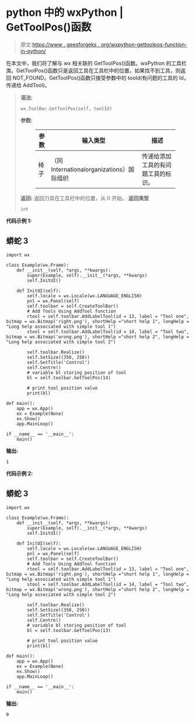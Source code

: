 # python 中的 wxPython | GetToolPos()函数

> 原文:[https://www . geesforgeks . org/wxpython-gettoolpos-function-in-python/](https://www.geeksforgeeks.org/wxpython-gettoolpos-function-in-python/)

在本文中，我们将了解与 wx 相关联的 GetToolPos()函数。wxPython 的工具栏类。GetToolPos()函数只是返回工具在工具栏中的位置，如果找不到工具，则返回 NOT_FOUND。GetToolPos()函数只接受参数中的 tooId(有问题的工具的 Id，传递给 AddTool)。

> **语法:**
> 
> ```
> wx.ToolBar.GetToolPos(self, toolId)
> ```
> 
> **参数:**
> 
> <figure class="table">
> 
> | 参数 | 输入类型 | 描述 |
> | --- | --- | --- |
> | 椅子 | （同 Internationalorganizations）国际组织 | 传递给添加工具的有问题工具的标识。 |
> 
> </figure>
> 
> **返回:**
> 返回刀具在工具栏中的位置，从 0 开始。
> **返回类型**
> 
> ```
> int
> ```

**代码示例 1:**

## 蟒蛇 3

```
import wx

class Example(wx.Frame):
    def __init__(self, *args, **kwargs):
        super(Example, self).__init__(*args, **kwargs)
        self.InitUI()

    def InitUI(self):
        self.locale = wx.Locale(wx.LANGUAGE_ENGLISH)
        pnl = wx.Panel(self)
        self.toolbar = self.CreateToolBar()
        # Add Tools Using AddTool function
        rtool = self.toolbar.AddLabelTool(id = 13, label = "Tool one", bitmap = wx.Bitmap('right.png'), shortHelp ="short help 1", longHelp = "Long help associated with simple tool 1")
        stool = self.toolbar.AddLabelTool(id = 14, label = "Tool two", bitmap = wx.Bitmap('wrong.png'), shortHelp ="short help 2", longHelp = "Long help associated with simple tool 2")

        self.toolbar.Realize()
        self.SetSize((350, 250))
        self.SetTitle('Control')
        self.Centre()
        # variable bl storing position of tool
        bl = self.toolbar.GetToolPos(14)

        # print tool position value
        print(bl)

def main():
    app = wx.App()
    ex = Example(None)
    ex.Show()
    app.MainLoop()

if __name__ == '__main__':
    main()
```

**输出:**

```
1
```

**代码示例 2:**

## 蟒蛇 3

```
import wx

class Example(wx.Frame):
    def __init__(self, *args, **kwargs):
        super(Example, self).__init__(*args, **kwargs)
        self.InitUI()

    def InitUI(self):
        self.locale = wx.Locale(wx.LANGUAGE_ENGLISH)
        pnl = wx.Panel(self)
        self.toolbar = self.CreateToolBar()
        # Add Tools Using AddTool function
        rtool = self.toolbar.AddLabelTool(id = 13, label = "Tool one", bitmap = wx.Bitmap('right.png'), shortHelp ="short help 1", longHelp = "Long help associated with simple tool 1")
        stool = self.toolbar.AddLabelTool(id = 14, label = "Tool two", bitmap = wx.Bitmap('wrong.png'), shortHelp ="short help 2", longHelp = "Long help associated with simple tool 2")

        self.toolbar.Realize()
        self.SetSize((350, 250))
        self.SetTitle('Control')
        self.Centre()
        # variable bl storing position of tool
        bl = self.toolbar.GetToolPos(13)

        # print tool position value
        print(bl)

def main():
    app = wx.App()
    ex = Example(None)
    ex.Show()
    app.MainLoop()

if __name__ == '__main__':
    main()
```

**输出:**

```
0
```